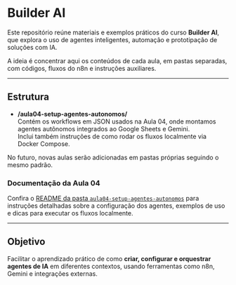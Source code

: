 
# Builder AI

Este repositório reúne materiais e exemplos práticos do curso **Builder AI**, que explora o uso de agentes inteligentes, automação e prototipação de soluções com IA.

A ideia é concentrar aqui os conteúdos de cada aula, em pastas separadas, com códigos, fluxos do n8n e instruções auxiliares.

---

## Estrutura

- **/aula04-setup-agentes-autonomos/**  
  Contém os workflows em JSON usados na Aula 04, onde montamos agentes autônomos integrados ao Google Sheets e Gemini.  
  Inclui também instruções de como rodar os fluxos localmente via Docker Compose.

No futuro, novas aulas serão adicionadas em pastas próprias seguindo o mesmo padrão.


### Documentação da Aula 04

Confira o [README da pasta `aula04-setup-agentes-autonomos`](./aula04-setup-agentes-autonomos/README.md) para instruções detalhadas sobre a configuração dos agentes, exemplos de uso e dicas para executar os fluxos localmente.


---

## Objetivo

Facilitar o aprendizado prático de como **criar, configurar e orquestrar agentes de IA** em diferentes contextos, usando ferramentas como n8n, Gemini e integrações externas.

